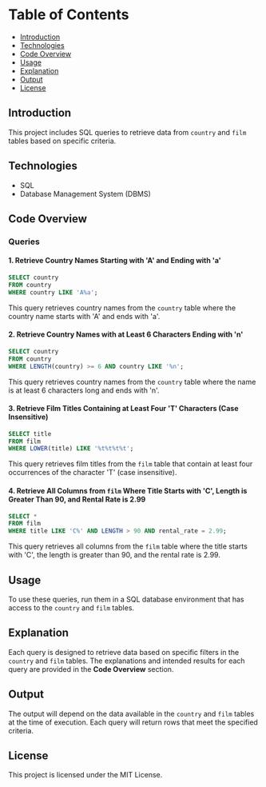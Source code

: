 
# Table of Contents

- [Introduction](#introduction)
- [Technologies](#technologies)
- [Code Overview](#code-overview)
- [Usage](#usage)
- [Explanation](#explanation)
- [Output](#output)
- [License](#license)

## Introduction

This project includes SQL queries to retrieve data from `country` and `film` tables based on specific criteria.

## Technologies

- SQL
- Database Management System (DBMS)

## Code Overview

### Queries

#### 1. Retrieve Country Names Starting with 'A' and Ending with 'a'

```sql
SELECT country 
FROM country
WHERE country LIKE 'A%a';
```

This query retrieves country names from the `country` table where the country name starts with 'A' and ends with 'a'.

#### 2. Retrieve Country Names with at Least 6 Characters Ending with 'n'

```sql
SELECT country 
FROM country 
WHERE LENGTH(country) >= 6 AND country LIKE '%n';
```

This query retrieves country names from the `country` table where the name is at least 6 characters long and ends with 'n'.

#### 3. Retrieve Film Titles Containing at Least Four 'T' Characters (Case Insensitive)

```sql
SELECT title 
FROM film
WHERE LOWER(title) LIKE '%t%t%t%t';
```

This query retrieves film titles from the `film` table that contain at least four occurrences of the character 'T' (case insensitive).

#### 4. Retrieve All Columns from `film` Where Title Starts with 'C', Length is Greater Than 90, and Rental Rate is 2.99

```sql
SELECT * 
FROM film
WHERE title LIKE 'C%' AND LENGTH > 90 AND rental_rate = 2.99;
```

This query retrieves all columns from the `film` table where the title starts with 'C', the length is greater than 90, and the rental rate is 2.99.

## Usage

To use these queries, run them in a SQL database environment that has access to the `country` and `film` tables.

## Explanation

Each query is designed to retrieve data based on specific filters in the `country` and `film` tables. The explanations and intended results for each query are provided in the **Code Overview** section.

## Output

The output will depend on the data available in the `country` and `film` tables at the time of execution. Each query will return rows that meet the specified criteria.

## License

This project is licensed under the MIT License.
